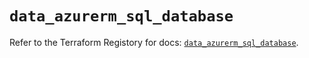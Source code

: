 # `data_azurerm_sql_database`

Refer to the Terraform Registory for docs: [`data_azurerm_sql_database`](https://www.terraform.io/docs/providers/azurerm/d/sql_database).

